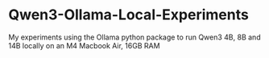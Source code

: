 # Qwen3-Ollama-Local-Experiments
My experiments using the Ollama python package to run Qwen3 4B, 8B and 14B locally on an M4 Macbook Air, 16GB RAM
